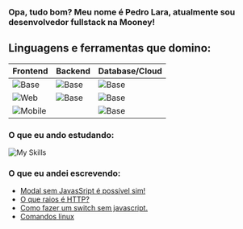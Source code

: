 ### Opa, tudo bom? Meu nome é Pedro Lara, atualmente sou desenvolvedor fullstack na Mooney!

## Linguagens e ferramentas que domino:
| Frontend | Backend | Database/Cloud |
|----------|---------|-----------|
|![Base](https://skillicons.dev/icons?i=linux,github)                   |![Base](https://skillicons.dev/icons?i=nodejs,express)   |![Base](https://skillicons.dev/icons?i=heroku,googlecloud)   |
|![Web](https://skillicons.dev/icons?i=typescript,react,nextjs,redux)   |![Base](https://skillicons.dev/icons?i=python)           |![Base](https://skillicons.dev/icons?i=firebase,mongodb)   |   
|![Mobile](https://skillicons.dev/icons?i=dart,flutter)                 |                                                         |![Base](https://skillicons.dev/icons?i=sqlite,postgres)   |
  
  
### O que eu ando estudando:
![My Skills](https://skillicons.dev/icons?i=java,csharp)


### O que eu andei escrevendo:
<!-- BLOG-POST-LIST:START -->
- [Modal sem JavasSript é possível sim!](https://pllara.medium.com/modal-sem-javassript-%C3%A9-poss%C3%ADvel-sim-57f8c7e7f5da?source=rss-54eeae4f7ec6------2)
- [O que raios é HTTP?](https://pllara.medium.com/o-que-raios-%C3%A9-http-2253511490bc?source=rss-54eeae4f7ec6------2)
- [Como fazer um switch sem javascript.](https://pllara.medium.com/como-fazer-um-switch-sem-javascript-a5b25981a21f?source=rss-54eeae4f7ec6------2)
- [Comandos linux](https://pllara.medium.com/comandos-linux-4db7307c17b7?source=rss-54eeae4f7ec6------2)
<!-- BLOG-POST-LIST:END -->

